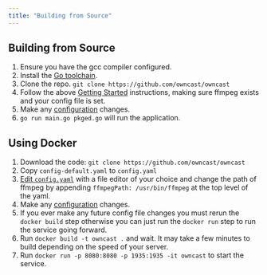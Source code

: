 ```yaml
---
title: "Building from Source"
---
```


## Building from Source

1. Ensure you have the gcc compiler configured.
1. Install the [Go toolchain](https://golang.org/dl/).
1. Clone the repo.  `git clone https://github.com/owncast/owncast`
1. Follow the above [Getting Started](#getting-started) instructions, making sure ffmpeg exists and your config file is set.
1. Make any [configuration](/docs/configuration) changes.
1. `go run main.go pkged.go` will run the application.


## Using Docker

1. Download the code: `git clone https://github.com/owncast/owncast`
1. Copy `config-default.yaml` to `config.yaml`
1. [Edit `config.yaml`](#configure) with a file editor of your choice and change the path of ffmpeg by appending `ffmpegPath: /usr/bin/ffmpeg` at the top level of the yaml.
1. Make any [configuration](/docs/configuration) changes.
1. If you ever make any future config file changes you must rerun the `docker build` step otherwise you can just run the `docker run` step to run the service going forward.
1. Run `docker build -t owncast .` and wait.  It may take a few minutes to build depending on the speed of your server.
1. Run `docker run -p 8080:8080 -p 1935:1935 -it owncast` to start the service.
